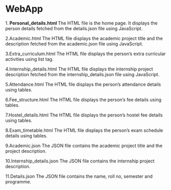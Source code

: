 # WebApp
1.<b> Personal_details.html </b>
The HTML file is the home page. It displays the person details fetched from the details.json file using JavaScript.

2.Academic.html
The HTML file displays the academic project title and the description fetched from the academic.json file using JavaScript.

3.Extra_curriculum.html 
The HTML file displays the person’s extra curricular activities using list tag.

4.Internship_details.html 
The HTML file displays the internship project description fetched from the internship_details.json file using JavaScript.

5.Attendance.html 
The HTML file displays the person’s attendance details using tables.

6.Fee_structure.html 
The HTML file displays the person’s fee details using tables.

7.Hostel_details.html 
The HTML file displays the person’s hostel fee details using tables.

8.Exam_timetable.html 
The HTML file displays the person’s exam schedule details using tables.

9.Academic.json 
The  JSON file contains the academic project title and the project description.

10.Internship_details.json 
The JSON file contains the internship project description.

11.Details.json 
The JSON file contains the name, roll no, semester and programme.
